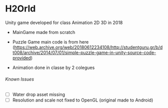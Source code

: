 # H2Orld
Unity game developed for class Animation 2D 3D in 2018

- MainGame made from scratch

- Puzzle Game main code is from here (https://web.archive.org/web/20180612234108/http://studentguru.gr/b/dt008/archive/2014/07/01/simple-puzzle-game-in-unity-source-code-provided)

- Animation done in classe by 2 colegues

###### Known Issues

- [ ] Water drop asset missing
- [ ] Resolution and scale not fixed to OpenGL (original made to Android)
